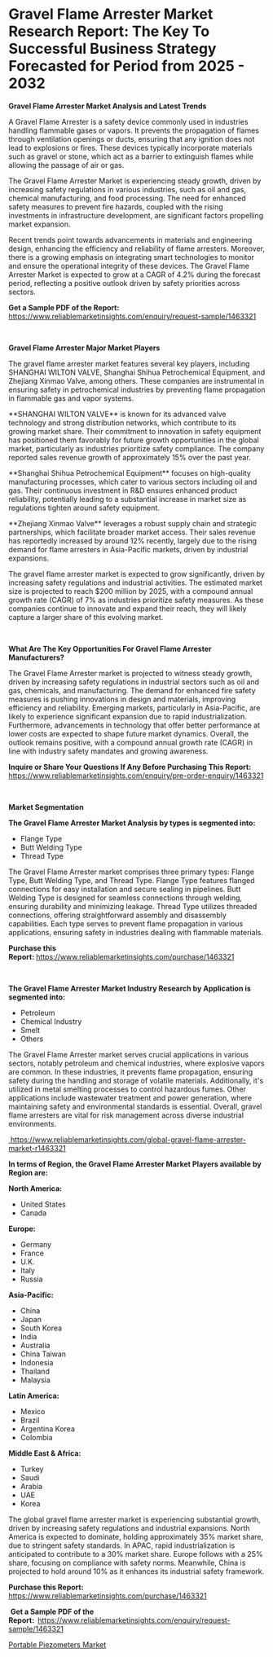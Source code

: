 <p><h1>Gravel Flame Arrester Market Research Report: The Key To Successful Business Strategy Forecasted for Period from 2025 - 2032</h1></p><p><strong>Gravel Flame Arrester Market Analysis and Latest Trends</strong></p>
<p><p>A Gravel Flame Arrester is a safety device commonly used in industries handling flammable gases or vapors. It prevents the propagation of flames through ventilation openings or ducts, ensuring that any ignition does not lead to explosions or fires. These devices typically incorporate materials such as gravel or stone, which act as a barrier to extinguish flames while allowing the passage of air or gas.</p><p>The Gravel Flame Arrester Market is experiencing steady growth, driven by increasing safety regulations in various industries, such as oil and gas, chemical manufacturing, and food processing. The need for enhanced safety measures to prevent fire hazards, coupled with the rising investments in infrastructure development, are significant factors propelling market expansion. </p><p>Recent trends point towards advancements in materials and engineering design, enhancing the efficiency and reliability of flame arresters. Moreover, there is a growing emphasis on integrating smart technologies to monitor and ensure the operational integrity of these devices. The Gravel Flame Arrester Market is expected to grow at a CAGR of 4.2% during the forecast period, reflecting a positive outlook driven by safety priorities across sectors.</p></p>
<p><strong>Get a Sample PDF of the Report:&nbsp;</strong> <a href="https://www.reliablemarketinsights.com/enquiry/request-sample/1463321?utm_campaign=3289&utm_medium=2&utm_source=Github&utm_content=ia&utm_term=12042025&utm_id=gravel-flame-arrester">https://www.reliablemarketinsights.com/enquiry/request-sample/1463321</a></p>
<p>&nbsp;</p>
<p><strong>Gravel Flame Arrester Major Market Players</strong></p>
<p><p>The gravel flame arrester market features several key players, including SHANGHAI WILTON VALVE, Shanghai Shihua Petrochemical Equipment, and Zhejiang Xinmao Valve, among others. These companies are instrumental in ensuring safety in petrochemical industries by preventing flame propagation in flammable gas and vapor systems.</p><p>**SHANGHAI WILTON VALVE** is known for its advanced valve technology and strong distribution networks, which contribute to its growing market share. Their commitment to innovation in safety equipment has positioned them favorably for future growth opportunities in the global market, particularly as industries prioritize safety compliance. The company reported sales revenue growth of approximately 15% over the past year.</p><p>**Shanghai Shihua Petrochemical Equipment** focuses on high-quality manufacturing processes, which cater to various sectors including oil and gas. Their continuous investment in R&D ensures enhanced product reliability, potentially leading to a substantial increase in market size as regulations tighten around safety equipment. </p><p>**Zhejiang Xinmao Valve** leverages a robust supply chain and strategic partnerships, which facilitate broader market access. Their sales revenue has reportedly increased by around 12% recently, largely due to the rising demand for flame arresters in Asia-Pacific markets, driven by industrial expansions.</p><p>The gravel flame arrester market is expected to grow significantly, driven by increasing safety regulations and industrial activities. The estimated market size is projected to reach $200 million by 2025, with a compound annual growth rate (CAGR) of 7% as industries prioritize safety measures. As these companies continue to innovate and expand their reach, they will likely capture a larger share of this evolving market.</p></p>
<p>&nbsp;</p>
<p><strong>What Are The Key Opportunities For Gravel Flame Arrester Manufacturers?</strong></p>
<p><p>The Gravel Flame Arrester market is projected to witness steady growth, driven by increasing safety regulations in industrial sectors such as oil and gas, chemicals, and manufacturing. The demand for enhanced fire safety measures is pushing innovations in design and materials, improving efficiency and reliability. Emerging markets, particularly in Asia-Pacific, are likely to experience significant expansion due to rapid industrialization. Furthermore, advancements in technology that offer better performance at lower costs are expected to shape future market dynamics. Overall, the outlook remains positive, with a compound annual growth rate (CAGR) in line with industry safety mandates and growing awareness.</p></p>
<p><strong>Inquire or Share Your Questions If Any Before Purchasing This Report:</strong> <a href="https://www.reliablemarketinsights.com/enquiry/pre-order-enquiry/1463321?utm_campaign=3289&utm_medium=2&utm_source=Github&utm_content=ia&utm_term=12042025&utm_id=gravel-flame-arrester">https://www.reliablemarketinsights.com/enquiry/pre-order-enquiry/1463321</a></p>
<p>&nbsp;</p>
<p><strong>Market Segmentation</strong></p>
<p><strong>The Gravel Flame Arrester Market Analysis by types is segmented into:</strong></p>
<p><ul><li>Flange Type</li><li>Butt Welding Type</li><li>Thread Type</li></ul></p>
<p><p>The Gravel Flame Arrester market comprises three primary types: Flange Type, Butt Welding Type, and Thread Type. Flange Type features flanged connections for easy installation and secure sealing in pipelines. Butt Welding Type is designed for seamless connections through welding, ensuring durability and minimizing leakage. Thread Type utilizes threaded connections, offering straightforward assembly and disassembly capabilities. Each type serves to prevent flame propagation in various applications, ensuring safety in industries dealing with flammable materials.</p></p>
<p><strong>Purchase this Report:&nbsp;</strong><a href="https://www.reliablemarketinsights.com/purchase/1463321?utm_campaign=3289&utm_medium=2&utm_source=Github&utm_content=ia&utm_term=12042025&utm_id=gravel-flame-arrester">https://www.reliablemarketinsights.com/purchase/1463321</a></p>
<p>&nbsp;</p>
<p><strong>The Gravel Flame Arrester Market Industry Research by Application is segmented into:</strong></p>
<p><ul><li>Petroleum</li><li>Chemical Industry</li><li>Smelt</li><li>Others</li></ul></p>
<p><p>The Gravel Flame Arrester market serves crucial applications in various sectors, notably petroleum and chemical industries, where explosive vapors are common. In these industries, it prevents flame propagation, ensuring safety during the handling and storage of volatile materials. Additionally, it's utilized in metal smelting processes to control hazardous fumes. Other applications include wastewater treatment and power generation, where maintaining safety and environmental standards is essential. Overall, gravel flame arresters are vital for risk management across diverse industrial environments.</p></p>
<p><a href="https://www.reliablemarketinsights.com/global-gravel-flame-arrester-market-r1463321?utm_campaign=3289&utm_medium=2&utm_source=Github&utm_content=ia&utm_term=12042025&utm_id=gravel-flame-arrester">&nbsp;https://www.reliablemarketinsights.com/global-gravel-flame-arrester-market-r1463321</a></p>
<p><strong>In terms of Region, the Gravel Flame Arrester Market Players available by Region are:</strong></p>
<p>
    <p> <strong> North America: </strong>
        <ul>
            <li>United States</li>
            <li>Canada</li>
        </ul>
        </p> 
    <p> <strong> Europe: </strong>
        <ul>
            <li>Germany</li>
            <li>France</li>
            <li>U.K.</li>
            <li>Italy</li>
            <li>Russia</li>
        </ul>
        </p> 
    <p> <strong> Asia-Pacific: </strong>
        <ul>
            <li>China</li>
            <li>Japan</li>
            <li>South Korea</li>
            <li>India</li>
            <li>Australia</li>
            <li>China Taiwan</li>
            <li>Indonesia</li>
            <li>Thailand</li>
            <li>Malaysia</li>
        </ul>
        </p> 
    <p> <strong> Latin America: </strong>
        <ul>
            <li>Mexico</li>
            <li>Brazil</li>
            <li>Argentina Korea</li>
            <li>Colombia</li>
        </ul>
        </p> 
    <p> <strong> Middle East & Africa: </strong>
        <ul>
            <li>Turkey</li>
            <li>Saudi</li>
            <li>Arabia</li>
            <li>UAE</li>
            <li>Korea</li>
        </ul>
    </p>
    </p>
<p><p>The global gravel flame arrester market is experiencing substantial growth, driven by increasing safety regulations and industrial expansions. North America is expected to dominate, holding approximately 35% market share, due to stringent safety standards. In APAC, rapid industrialization is anticipated to contribute to a 30% market share. Europe follows with a 25% share, focusing on compliance with safety norms. Meanwhile, China is projected to hold around 10% as it enhances its industrial safety framework.</p></p>
<p><strong>Purchase this Report: </strong><a href="https://www.reliablemarketinsights.com/purchase/1463321?utm_campaign=3289&utm_medium=2&utm_source=Github&utm_content=ia&utm_term=12042025&utm_id=gravel-flame-arrester">https://www.reliablemarketinsights.com/purchase/1463321</a></p>
<p>&nbsp;<strong>Get a Sample PDF of the Report:&nbsp;&nbsp;</strong><a href="https://www.reliablemarketinsights.com/enquiry/request-sample/1463321?utm_campaign=3289&utm_medium=2&utm_source=Github&utm_content=ia&utm_term=12042025&utm_id=gravel-flame-arrester">https://www.reliablemarketinsights.com/enquiry/request-sample/1463321</a></p>
<p><strong></strong></p>
<p><p><a href="https://github.com/dringals/Market-Research-Report-List-7/blob/main/portable-piezometers-market.md?utm_campaign=3289&utm_medium=2&utm_source=Github&utm_content=ia&utm_term=12042025&utm_id=gravel-flame-arrester">Portable Piezometers Market</a></p></p>